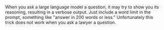 When you ask a large language model a question, it may try to show you its reasoning, resulting in a verbose output. Just include a word limit in the prompt, something like "answer in 200 words or less." Unfortunately this trick does not work when you ask a lawyer a question.
